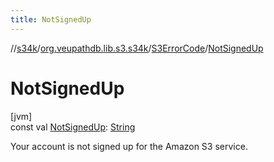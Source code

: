 ```yaml
---
title: NotSignedUp
---
```

//[s34k](../../../index.html)/[org.veupathdb.lib.s3.s34k](../index.html)/[S3ErrorCode](index.html)/[NotSignedUp](-not-signed-up.html)



# NotSignedUp



[jvm]\
const val [NotSignedUp](-not-signed-up.html): [String](https://kotlinlang.org/api/latest/jvm/stdlib/kotlin/-string/index.html)



Your account is not signed up for the Amazon S3 service.




